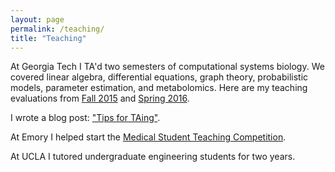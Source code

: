 ```yaml
---
layout: page
permalink: /teaching/
title: "Teaching"
---
```


At Georgia Tech I TA'd two semesters of computational systems biology. We covered linear algebra, differential equations, graph theory, probabilistic models, parameter estimation, and metabolomics. Here are my teaching evaluations from [Fall 2015](/assets/ta_eval_15.pdf) and [Spring 2016](/assets/ta_eval_16.pdf).

I wrote a blog post: ["Tips for TAing"](http://erikreinertsen.com/tips-for-taing).

At Emory I helped start the [Medical Student Teaching Competition](https://journals.lww.com/academicmedicine/fulltext/2017/08000/Encouraging_Student_Interest_in_Teaching_Through_a.34.aspx).

At UCLA I tutored undergraduate engineering students for two years.
